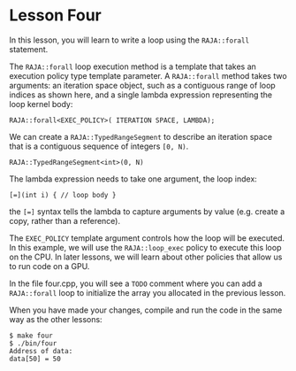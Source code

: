 # Lesson Four

In this lesson, you will learn to write a loop using the `RAJA::forall` statement.

The `RAJA::forall` loop execution method is a template that takes an execution
policy type template parameter. A `RAJA::forall` method takes two arguments: an
iteration space object, such as a contiguous range of loop indices as shown
here, and a single lambda expression representing the loop kernel body:

```
RAJA::forall<EXEC_POLICY>( ITERATION SPACE, LAMBDA);
```

We can create a `RAJA::TypedRangeSegment` to describe an iteration space
that is a contiguous sequence of integers `[0, N)`.

```
RAJA::TypedRangeSegment<int>(0, N)
```

The lambda expression needs to take one argument, the loop index:

```
[=](int i) { // loop body }
```

the `[=]` syntax tells the lambda to capture arguments by value (e.g. create a
copy, rather than a reference).

The `EXEC_POLICY` template argument controls how the loop will be executed. In
this example, we will use the `RAJA::loop_exec` policy to execute this loop on
the CPU. In later lessons, we will learn about other policies that allow us to
run code on a GPU.

In the file four.cpp, you will see a `TODO` comment where you can add a 
`RAJA::forall` loop to initialize the array you allocated in the previous 
lesson.

When you have made your changes, compile and run the code in the same way as the
other lessons:

```
$ make four
$ ./bin/four
Address of data: 
data[50] = 50
```




